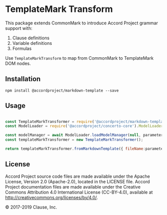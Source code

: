 # TemplateMark Transform

This package extends CommonMark to introduce Accord Project grammar support with:
1. Clause definitions
2. Variable definitions
3. Formulas

Use `TemplateMarkTransform` to map from CommonMark to TemplateMark DOM nodes.

## Installation

```
npm install @accordproject/markdown-template --save
```

## Usage

``` javascript

const TemplateMarkTransformer = require('@accordproject/markdown-template').TemplateMarkTransformer;
const ModelLoader = require('@accordproject/concerto-core').ModelLoader;

const modelManager = await ModelLoader.loadModelManager(null, parameters.ctoFiles);
const templateMarkTransformer = new TemplateMarkTransformer();

return templateMarkTransformer.fromMarkdownTemplate({ fileName:parameters.inputFileName, content:input }, modelManager, templateKind, options);
```

## License <a name="license"></a>
Accord Project source code files are made available under the Apache License, Version 2.0 (Apache-2.0), located in the LICENSE file. Accord Project documentation files are made available under the Creative Commons Attribution 4.0 International License (CC-BY-4.0), available at http://creativecommons.org/licenses/by/4.0/.

© 2017-2019 Clause, Inc.
